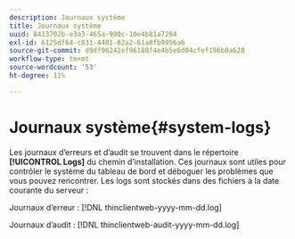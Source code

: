 ```yaml
---
description: Journaux système
title: Journaux système
uuid: 8413702b-e3a3-465a-990c-10e4b81a7294
exl-id: 6125df64-c831-4481-82a2-61a8fb9956a6
source-git-commit: d9df90242ef96188f4e4b5e6d04cfef196b0a628
workflow-type: tm+mt
source-wordcount: '53'
ht-degree: 11%

---
```


# Journaux système{#system-logs}

Les journaux d’erreurs et d’audit se trouvent dans le répertoire **[!UICONTROL Logs]** du chemin d’installation. Ces journaux sont utiles pour contrôler le système du tableau de bord et déboguer les problèmes que vous pouvez rencontrer. Les logs sont stockés dans des fichiers à la date courante du serveur :

Journaux d’erreur : [!DNL thinclientweb-yyyy-mm-dd.log]

Journaux d’audit : [!DNL thinclientweb-audit-yyyy-mm-dd.log]
